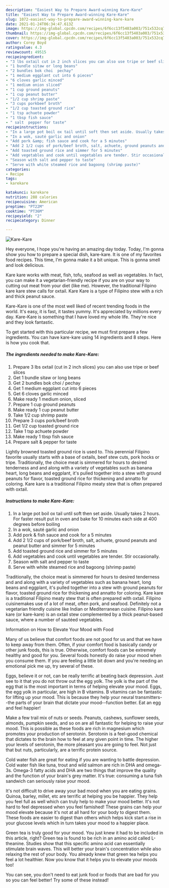 ```yaml
---
description: "Easiest Way to Prepare Award-winning Kare-Kare"
title: "Easiest Way to Prepare Award-winning Kare-Kare"
slug: 1072-easiest-way-to-prepare-award-winning-kare-kare
date: 2021-01-24T06:34:47.613Z
image: https://img-global.cpcdn.com/recipes/6f6cc13f5403a003/751x532cq70/kare-kare-recipe-main-photo.jpg
thumbnail: https://img-global.cpcdn.com/recipes/6f6cc13f5403a003/751x532cq70/kare-kare-recipe-main-photo.jpg
cover: https://img-global.cpcdn.com/recipes/6f6cc13f5403a003/751x532cq70/kare-kare-recipe-main-photo.jpg
author: Corey Boyd
ratingvalue: 4.3
reviewcount: 49515
recipeingredient:
- "3 lbs oxtail cut in 2 inch slices you can also use tripe or beef slices"
- "1 bundle sitaw or long beans"
- "2 bundles bok choi  pechay"
- "1 medium eggplant cut into 6 pieces"
- "6 cloves garlic minced"
- "1 medium onion sliced"
- "1 cup ground peanuts"
- "1 cup peanut butter"
- "1/2 cup shrimp paste"
- "3 cups porkbeef broth"
- "1/2 cup toasted ground rice"
- "1 tsp achuete powder"
- "1 tbsp fish sauce"
- " salt  pepper for taste"
recipeinstructions:
- "In a large pot boil ox tail until soft then set aside. Usually takes 2 hours. For faster result put in oven and bake for 10 minutes each side at 400 degrees before boiling"
- "In a wok, sauté garlic and onion"
- "Add pork &amp; fish sauce and cook for a 5 minutes"
- "Add 2 1/2 cups of pork/beef broth, salt, achuete, ground peanuts and peanut butter and simmer for 5 minutes"
- "Add toasted ground rice and simmer for 5 minutes"
- "Add vegetables and cook until vegetables are tender. Stir occasionally."
- "Season with salt and pepper to taste"
- "Serve with white steamed rice and bagoong (shrimp paste)"
categories:
- Recipe
tags:
- karekare

katakunci: karekare 
nutrition: 288 calories
recipecuisine: American
preptime: "PT22M"
cooktime: "PT36M"
recipeyield: "2"
recipecategory: Dinner

---
```



![Kare-Kare](https://img-global.cpcdn.com/recipes/6f6cc13f5403a003/751x532cq70/kare-kare-recipe-main-photo.jpg)

Hey everyone, I hope you're having an amazing day today. Today, I'm gonna show you how to prepare a special dish, kare-kare. It is one of my favorites food recipes. This time, I'm gonna make it a bit unique. This is gonna smell and look delicious.

Kare kare works with meat, fish, tofu, seafood as well as vegetables. In fact, you can make it a vegetarian-friendly recipe if you are on your way to cutting out meat from your diet (like me). However, the traditional Filipino kare kare stew calls for oxtail. Kare Kare is a type of Filipino stew with a rich and thick peanut sauce.

Kare-Kare is one of the most well liked of recent trending foods in the world. It's easy, it is fast, it tastes yummy. It's appreciated by millions every day. Kare-Kare is something that I have loved my whole life. They're nice and they look fantastic.


To get started with this particular recipe, we must first prepare a few ingredients. You can have kare-kare using 14 ingredients and 8 steps. Here is how you cook that.

<!--inarticleads1-->

##### The ingredients needed to make Kare-Kare:

1. Prepare 3 lbs oxtail (cut in 2 inch slices) you can also use tripe or beef slices
1. Get 1 bundle sitaw or long beans
1. Get 2 bundles bok choi / pechay
1. Get 1 medium eggplant cut into 6 pieces
1. Get 6 cloves garlic minced
1. Make ready 1 medium onion, sliced
1. Prepare 1 cup ground peanuts
1. Make ready 1 cup peanut butter
1. Take 1/2 cup shrimp paste
1. Prepare 3 cups pork/beef broth
1. Get 1/2 cup toasted ground rice
1. Take 1 tsp achuete powder
1. Make ready 1 tbsp fish sauce
1. Prepare  salt &amp; pepper for taste


Lightly browned toasted ground rice is used to. This perennial Filipino favorite usually starts with a base of oxtails, beef stew cuts, pork hocks or tripe. Traditionally, the choice meat is simmered for hours to desired tenderness and and along with a variety of vegetables such as banana heart, long beans and eggplant, it&#39;s pulled together into a stew with ground peanuts for flavor, toasted ground rice for thickening and annatto for coloring. Kare kare is a traditional Filipino meaty stew that is often prepared with oxtail. 

<!--inarticleads2-->

##### Instructions to make Kare-Kare:

1. In a large pot boil ox tail until soft then set aside. Usually takes 2 hours. For faster result put in oven and bake for 10 minutes each side at 400 degrees before boiling
1. In a wok, sauté garlic and onion
1. Add pork &amp; fish sauce and cook for a 5 minutes
1. Add 2 1/2 cups of pork/beef broth, salt, achuete, ground peanuts and peanut butter and simmer for 5 minutes
1. Add toasted ground rice and simmer for 5 minutes
1. Add vegetables and cook until vegetables are tender. Stir occasionally.
1. Season with salt and pepper to taste
1. Serve with white steamed rice and bagoong (shrimp paste)


Traditionally, the choice meat is simmered for hours to desired tenderness and and along with a variety of vegetables such as banana heart, long beans and eggplant, it&#39;s pulled together into a stew with ground peanuts for flavor, toasted ground rice for thickening and annatto for coloring. Kare kare is a traditional Filipino meaty stew that is often prepared with oxtail. Filipino cuisinemakes use of a lot of meat, often pork, and seafood. Definitely not a vegetarian friendly cuisine like Indian or Mediterranean cuisine. Filipino kare kare (or kare-kare) is an oxtail stew complemented by a thick peanut-based sauce, where a number of sautéed vegetables. 

Information on How to Elevate Your Mood with Food


Many of us believe that comfort foods are not good for us and that we have to keep away from them. Often, if your comfort food is basically candy or other junk foods, this is true. Otherwise, comfort foods can be extremely healthy and good for you. Several foods honestly do raise your mood when you consume them. If you are feeling a little bit down and you're needing an emotional pick me up, try several of these.

Eggs, believe it or not, can be really terrific at beating back depression. Just see to it that you do not throw out the egg yolk. The yolk is the part of the egg that is the most important in terms of helping elevate your mood. Eggs, the egg yolk in particular, are high in B vitamins. B vitamins can be fantastic for lifting up your mood. This is because they help your neural transmitters--the parts of your brain that dictate your mood--function better. Eat an egg and feel happier!

Make a few trail mix of nuts or seeds. Peanuts, cashews, sunflower seeds, almonds, pumpkin seeds, and so on are all fantastic for helping to raise your mood. This is possible as these foods are rich in magnesium which promotes your production of serotonin. Serotonin is a feel-good chemical that dictates to the brain how to feel at any given point in time. The higher your levels of serotonin, the more pleasant you are going to feel. Not just that but nuts, particularly, are a terrific protein source.

Cold water fish are great for eating if you are wanting to battle depression. Cold water fish like tuna, trout and wild salmon are rich in DHA and omega-3s. Omega-3 fatty acids and DHA are two things that improve the quality and the function of your brain's grey matter. It's true: consuming a tuna fish sandwich can seriously raise your mood. 

It's not difficult to drive away your bad mood when you are eating grains. Quinoa, barley, millet, etc are terrific at helping you be happier. They help you feel full as well which can truly help to make your mood better. It's not hard to feel depressed when you feel famished! These grains can help your mood elevate because it's not at all hard for your body to digest them. These foods are easier to digest than others which helps kick start a rise in your glucose levels which in turn takes your mood to a happier place.

Green tea is truly good for your mood. You just knew it had to be included in this article, right? Green tea is found to be rich in an amino acid called L-theanine. Studies show that this specific amino acid can essentially stimulate brain waves. This will better your brain's concentration while also relaxing the rest of your body. You already knew that green tea helps you feel a lot healthier. Now you know that it helps you to elevate your moods too!

You can see, you don't need to eat junk food or foods that are bad for you so you can feel better! Try some of these instead!


